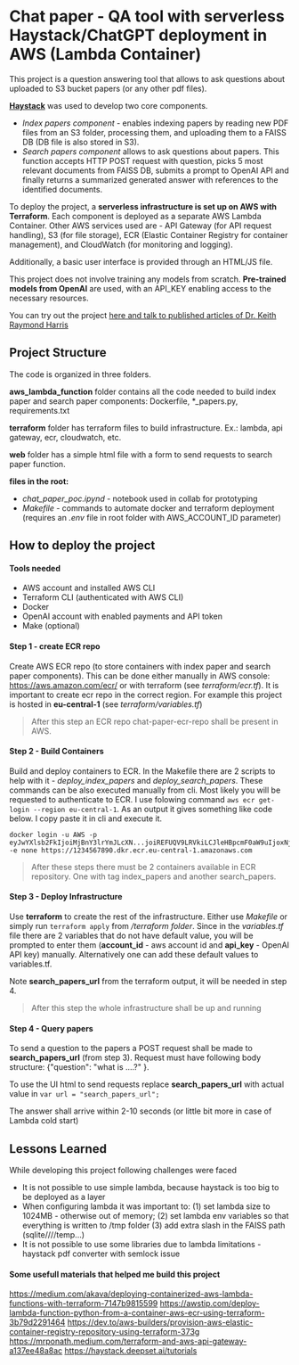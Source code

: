 
# Chat paper - QA tool with serverless Haystack/ChatGPT deployment in AWS (Lambda Container)

This project is a question answering tool that allows to ask questions about uploaded to S3 bucket papers (or any other pdf files).

**[Haystack](https://haystack.deepset.ai/)** was used to develop two core components.

 - *Index papers component* - enables indexing papers by reading new PDF files from an S3 folder, processing them, and uploading them to a FAISS DB (DB file is also stored in S3).  
 -  *Search papers component* allows to ask questions about papers. This function accepts HTTP POST request with question, picks 5 most relevant documents from FAISS DB, submits a prompt to OpenAI API and finally returns a summarized generated answer with references to the identified documents.


To deploy the project, a **serverless infrastructure is set up on AWS with Terraform**.
Each component is deployed as a separate AWS Lambda Container. Other AWS services used are - API Gateway (for API request handling), S3 (for file storage), ECR (Elastic Container Registry for container management), and CloudWatch (for monitoring and logging).

Additionally, a basic user interface is provided through an HTML/JS file.

This project does not involve training any models from scratch. **Pre-trained models from OpenAI** are used, with an API_KEY enabling access to the necessary resources.

You can try out the project [here and talk to published articles of Dr. Keith Raymond Harris](https://www.kraymondharris.me/research/ask-my-articles)

## Project Structure
The code is organized in three folders.

**aws_lambda_function** folder contains all the code needed to build index paper and search paper components: Dockerfile, *_papers.py, requirements.txt

**terraform** folder has terraform files to build infrastructure. Ex.: lambda, api gateway, ecr, cloudwatch, etc.

 **web** folder has a simple html file with a form to send requests to search paper function.

  **files in the root:**
 - *chat_paper_poc.ipynd* - notebook used in collab for prototyping  
 - *Makefile* - commands to automate docker and terraform deployment (requires an *.env* file in root folder with AWS_ACCOUNT_ID parameter)

## How to deploy the project


#### Tools needed

 - AWS account and installed AWS CLI 
 - Terraform CLI (authenticated with AWS CLI)
 - Docker
 - OpenAI account with enabled payments and API token
 - Make (optional)

#### Step 1 - create ECR repo

Create AWS ECR repo (to store containers with index paper and search paper components). This can be done either manually in AWS console: https://aws.amazon.com/ecr/ or with terraform (see *terraform/ecr.tf*). It is important to create ecr repo in the correct region. For example this project is hosted in **eu-central-1** (see *terraform/variables.tf*)

> After this step an ECR repo chat-paper-ecr-repo shall be present in AWS.

#### Step 2 - Build Containers

Build and deploy containers to ECR. In the Makefile there are 2 scripts to help with it - *deploy_index_papers* and *deploy_search_papers*. These commands can be also executed manually from cli. Most likely you will be requested to authenticate to ECR. I use folowing command `aws ecr get-login --region eu-central-1`. As an output it gives something like code below. I copy paste it in cli and execute it.

    docker login -u AWS -p eyJwYXlsb2FkIjoiMjBnY3lrYmJLcXN...joiREFUQV9LRVkiLCJleHBpcmF0aW9uIjoxNjg4Nzg3MzkyfQ== -e none https://1234567890.dkr.ecr.eu-central-1.amazonaws.com

> After these steps there must be 2 containers available in ECR repository. One with tag index_papers and another search_papers.

#### Step 3 - Deploy Infrastructure

Use **terraform** to create the rest of the infrastructure. Either use *Makefile* or simply run `terraform apply` from */terraform folder*. Since in the *variables.tf* file there are 2 variables that do not have default value, you will be prompted to enter them (**account_id** - aws account id and **api_key** - OpenAI API key) manually.  Alternatively one can add these default values to variables.tf. 

Note **search_papers_url** from the terraform output, it will be needed in step 4.

> After this step the whole infrastructure shall be up and running

  
#### Step 4 - Query papers

To send a question to the papers a POST request shall be made to **search_papers_url** (from step 3). Request must have following body structure: {"question": "what is ....?" }.

To use the UI html to send requests replace **search_papers_url** with actual value in `var url = "search_papers_url";`

The answer shall arrive within 2-10 seconds (or little bit more in case of Lambda cold start)
  

## Lessons Learned
 
While developing this project following challenges were faced

 - It is not possible to use simple lambda, because haystack is too big to be deployed as a layer
 -  When configuring lambda it was important to: (1) set lambda size to 1024MB - otherwise out of memory; (2) set lambda env variables so that everything is written to /tmp folder (3) add extra slash in the FAISS path (sqlite////temp...) 
 - It is not possible to use some libraries due to lambda limitations - haystack pdf converter with semlock issue

#### Some usefull materials that helped me build this project

https://medium.com/akava/deploying-containerized-aws-lambda-functions-with-terraform-7147b9815599
https://awstip.com/deploy-lambda-function-python-from-a-container-aws-ecr-using-terraform-3b79d2291464
https://dev.to/aws-builders/provision-aws-elastic-container-registry-repository-using-terraform-373g
https://mrponath.medium.com/terraform-and-aws-api-gateway-a137ee48a8ac
https://haystack.deepset.ai/tutorials
